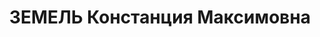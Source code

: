---
title: ЗЕМЕЛЬ Констанция Максимовна
description: 'Род. в 1878, Рига, немка, обр.: среднее, б/п. Проживала: Томск. Домохозяйка

  Арестована 23.07.1937. Обв.: к-р троцк. див-терр. орг-я. Приговор: 31.10.1937 –
  8 лет ИТЛ, 3 года поражения в правах.

  Реабилитирована 03.1958'
---